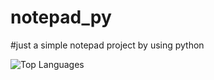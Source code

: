 # notepad_py
#just a simple notepad project by using python


![Top Languages](https://github-readme-stats.vercel.app/api/top-langs/?username=paulndyeta&layout=compact&theme=tokyonight)
